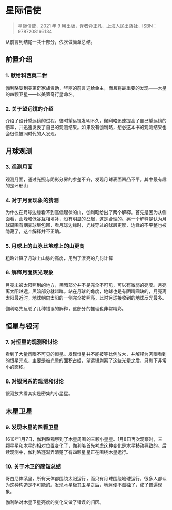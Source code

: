 # 星际信使

> 星际信使，2021 年 9 月出版，译者孙正凡，上海人民出版社，ISBN：9787208166134

从前言到结尾一共十部分，依次做简单总结。

## 前置介绍

### 1. 献给科西莫二世

伽利略受到美第奇家族资助，华丽的前言送给金主，而且将最重要的发现——木星的四颗卫星——以美第奇行星命名。

### 2. 关于望远镜的介绍

介绍了设计望远镜的过程，彼时望远镜发明不久，伽利略迅速提高了自己望远镜的倍率，并迅速发表了自己的观测结果。如果没有伽利略，想必这本书的观测结果也会很快被同时代的人发现。

## 月球观测

### 3. 观测月面 

观测月面，通过光照与阴影分界的参差不齐，发现月球表面凹凸不平。其中最有趣的是环形山

### 4. 对于月面现象的猜测

为什么在月球边缘看不到高低起伏的山，伽利略给出了两个解释。首先是因为从侧面看，山峰和低谷互相填补，没有明显的凸起，这是合理的。另一个解释是认为月球周围有烟雾球层包围，看月球边缘时，光线穿过的球层更厚，边缘的不平整也被隐藏了，这个解释并不正确。

### 5. 月球上的山脉比地球上的山更高

粗略计算了月球上山脉的高度，用到了漂亮的几何计算

### 6. 解释月面灰光现象

月亮未被太阳照到的地方，黑暗部分并不是完全不可见，可以有微弱的亮度。月亮离太阳越远，黑暗部分就越暗。站在月球的角度，地球也是有阴晴圆缺的，月亮离太阳最近时，地球朝向太阳的一侧完全被照亮，此时月球接收到的地球反光最多。

伽利略先反驳了几种错误的解释，这部分的推理也非常精彩。

## 恒星与银河

### 7. 对恒星的观测和讨论

看到了大量肉眼不可见的恒星。发现恒星并不能被等比例放大，并解释为肉眼看到的恒星光点，主要是被光晕的面积占据，望远镜剥离了这些光晕之后，只剩下非常小的面积。

### 8. 对银河系的观测和讨论

银河放大看其实是密集的小星星。

## 木星卫星

### 9. 发现木星的四颗卫星

1610年1月7日，伽利略观察到了木星周围的三颗小星星。1月8日再次观察时，三颗星星和木星的相对位置变化了，伽利略首先考虑这种变化是木星移动导致的。后续观测中，伽利略逐渐弄清楚了有四颗星星正在围绕木星运行。

### 10. 关于木卫的简短总结

哥白尼体系里，所有天体都围绕太阳运行，而只有月球围绕地球运行，很多人都认为这种构造是不可能的。发现木星极其卫星之后，地月便不孤独了，成了普遍现象。

伽利略对木星卫星亮度的变化又做了错误的归因。

